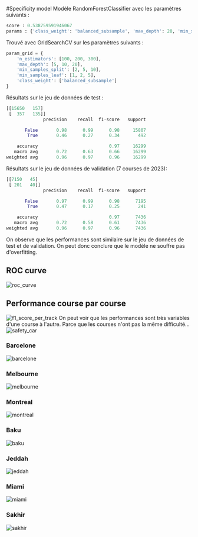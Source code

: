 #Specificity model
Modèle RandomForestClassifier avec les paramètres suivants :
```python
score : 0.538759591946067
params : {'class_weight': 'balanced_subsample', 'max_depth': 20, 'min_samples_leaf': 1, 'min_samples_split': 2, 'n_estimators': 200}
```

Trouvé avec GridSearchCV sur les paramètres suivants :
```python
param_grid = {
    'n_estimators': [100, 200, 300],
    'max_depth': [5, 10, 20],
    'min_samples_split': [2, 5, 10],
    'min_samples_leaf': [1, 2, 5],
    'class_weight': ['balanced_subsample']
}
```

Résultats sur le jeu de données de test :
```python
[[15650   157]
 [  357   135]]
              precision    recall  f1-score   support

       False       0.98      0.99      0.98     15807
        True       0.46      0.27      0.34       492

    accuracy                           0.97     16299
   macro avg       0.72      0.63      0.66     16299
weighted avg       0.96      0.97      0.96     16299
```
Résultats sur le jeu de données de validation (7 courses de 2023):
```python
[[7150   45]
 [ 201   40]]
              precision    recall  f1-score   support

       False       0.97      0.99      0.98      7195
        True       0.47      0.17      0.25       241

    accuracy                           0.97      7436
   macro avg       0.72      0.58      0.61      7436
weighted avg       0.96      0.97      0.96      7436
```

On observe que les performances sont similaire sur le jeu de données de test et de validation. On peut donc conclure que le modèle ne souffre pas d'overfitting.
## ROC curve
![roc_curve](figures/roc_curve.svg)
## Performance course par course
![f1_score_per_track](figures/f1_score_per_track.svg)
On peut voir que les performances sont très variables d'une course à l'autre. Parce que les courses n'ont pas la même difficulté...
![safety_car](figures/sc_or_vsc_periods.svg)
### Barcelone
![barcelone](figures/predictions_by_lapNumber_9.svg)
### Melbourne
![melbourne](figures/predictions_by_lapNumber_19.svg)
### Montreal
![montreal](figures/predictions_by_lapNumber_29.svg)
### Baku
![baku](figures/predictions_by_lapNumber_4.svg)
### Jeddah
![jeddah](figures/predictions_by_lapNumber_14.svg)
### Miami
![miami](figures/predictions_by_lapNumber_24.svg)
### Sakhir
![sakhir](figures/predictions_by_lapNumber_34.svg)
